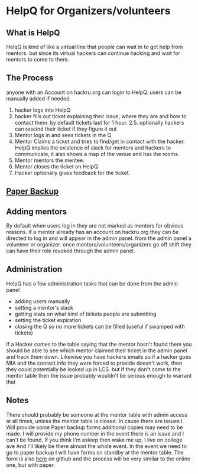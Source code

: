 # HelpQ for Organizers/volunteers

## What is HelpQ
HelqQ is kind of like a virtual line that people can wait in to get help from mentors.
but since its virtual hackers can continue hacking and wait for mentors to come to them.

## The Process
anyone with an Account on hackru.org can login to HelpQ. users can be manually added if needed.
1. hacker logs into HelpQ
2. hacker fills out ticket explaining their issue, where they are and how to contact them. by default tickets last for 1 hour.
2.5. optionally hackers can rescind their ticket if they figure it out
3. Mentor logs in and sees tickets in the Q
4. Mentor Claims a ticket and tries to find/get in contact with the hacker. HelpQ implies the existence of slack for mentors and hackers to communicate, it also shows a map of the venue and has the rooms.
5. Mentor mentors the mentee.
6. Mentor closes the ticket on HelpQ
7. Hacker optionally gives feedback for the ticket.

## [Paper Backup](https://github.com/HackRU/helpq/blob/master/paperBackup.pdf)

## Adding mentors
By default when users log in they are not marked as mentors for obvious reasons. if a mentor already has an account on hackru.org they can be directed to log in and will appear in the admin panel.
from the admin panel a volunteer or organizer. once mentors/volunteers/organizers go off shift they can have their role revoked through the admin panel.

## Administration
HelpQ has a few administration tasks that can be done from the admin panel
- adding users manually
- setting a mentor's slack
- getting stats on what kind of tickets people are submitting
- setting the ticket expiration
- closing the Q so no more tickets can be filled (useful if swamped with tickets)

If a Hacker comes to the table saying that the mentor hasn't found them you should be able to see which mentor claimed their ticket in the admin panel and track them down. Likewise you have hackers emails so if a hacker goes MIA and the contact info they were forced to provide doesn't work, then they could potentially be looked up in LCS. but if they don't come to the mentor table then the issue probably wouldn't be serious enough to warrant that

## Notes
There should probably be someone at the mentor table with admin access at all times, unless the mentor table is closed. In cause there are issues I Will provide some Paper backup forms additional copies may need to be made. I will provide my phone number in the event there is an issue and I can't be found. If you think I'm asleep then wake me up, I live on college ave And I'll likely be there almost the whole event. In the event we need to go to paper backup I will have forms on standby  at the mentor table. The form is also [here](https://github.com/HackRU/helpq/blob/master/paperBackup.pdf) on github and the process will be very similar to the online one, but with paper.